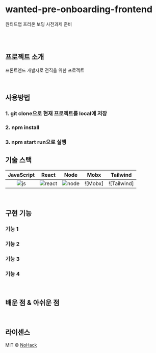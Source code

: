 # wanted-pre-onboarding-frontend
원티드랩 프리온 보딩 사전과제 준비

<p align="center">
  <br>

  <br>
</p>

## 프로젝트 소개

<p align="justify">
프론트엔드 개발자로 전직을 위한 프로젝트
</p>
<br>

## 사용방법
### 1. git clone으로 현재 프로젝트를 local에 저장
### 2. npm install
### 3. npm start run으로 실행

## 기술 스택

| JavaScript |   React  |  Node   |  Mobx   | Tailwind |
| :--------: | :------: | :-----: | :-----: |:--------:|
|   ![js]    | ![react] | ![node] | ![Mobx] |![Tailwind]|

<br>

## 구현 기능

### 기능 1

### 기능 2

### 기능 3

### 기능 4

<br>

## 배운 점 & 아쉬운 점

<p align="justify">

</p>

<br>

## 라이센스

MIT &copy; [NoHack](mailto:lbjp114@gmail.com)

<!-- Stack Icon Refernces -->

[js]: /images/stack/javascript.svg
[ts]: /images/stack/typescript.svg
[react]: /images/stack/react.svg
[node]: /images/stack/node.svg

